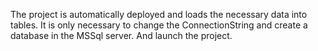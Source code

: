 The project is automatically deployed and loads the necessary data into tables.
It is only necessary to change the ConnectionString and create a database in the MSSql server.
And launch the project.